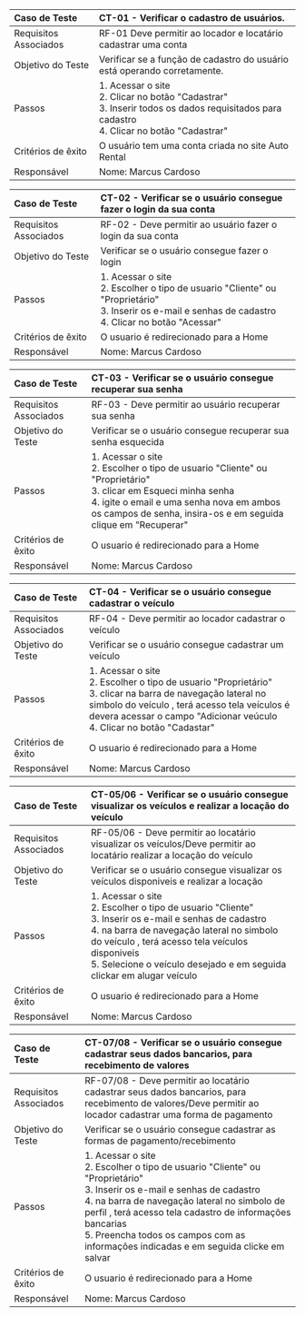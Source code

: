 

|Caso de Teste    | CT-01 - Verificar o cadastro de usuários. |
|:---|:---|
| Requisitos Associados | RF-01 Deve permitir ao locador e locatário cadastrar uma conta |
| Objetivo do Teste | Verificar se a função de cadastro do usuário está operando corretamente.|
| Passos | 1. Acessar o site <br/>2. Clicar no botão "Cadastrar" <br/> 3. Inserir todos os dados requisitados para cadastro <br/> 4. Clicar no botão "Cadastrar" |
| Critérios de êxito | O usuário tem uma conta criada no site Auto Rental  |
| Responsável |Nome: Marcus Cardoso  |


|Caso de Teste    | CT-02 - Verificar se o usuário consegue fazer o login da sua conta |
|:---|:---|
| Requisitos Associados | RF-02	- Deve permitir ao usuário fazer o login da sua conta|
| Objetivo do Teste | Verificar se o usuário consegue fazer o login |
| Passos | 1. Acessar o site <br/>2. Escolher o tipo de usuario "Cliente" ou "Proprietário" <br/>3. Inserir os e-mail e senhas de cadastro <br/>4. Clicar no botão "Acessar"|
| Critérios de êxito | O usuario é redirecionado para a Home |
| Responsável |Nome: Marcus Cardoso   |

|Caso de Teste    | CT-03 - Verificar se o usuário consegue recuperar sua senha |
|:---|:---|
| Requisitos Associados | RF-03 - Deve permitir ao usuário recuperar sua senha	|
| Objetivo do Teste | Verificar se o usuário consegue recuperar sua senha esquecida |
| Passos | 1. Acessar o site <br/>2. Escolher o tipo de usuario "Cliente" ou "Proprietário" <br/>3. clicar em Esqueci minha senha <br/>4. igite o email e uma senha nova em ambos os campos de senha, insira-os e em seguida clique em "Recuperar"  |
| Critérios de êxito | O usuario é redirecionado para a Home |
| Responsável |Nome: Marcus Cardoso   |

|Caso de Teste    | CT-04 - Verificar se o usuário consegue cadastrar o veículo |
|:---|:---|
| Requisitos Associados | RF-04 - Deve permitir ao locador cadastrar o veículo |
| Objetivo do Teste | Verificar se o usuário consegue cadastrar um veículo |
| Passos | 1. Acessar o site <br/>2. Escolher o tipo de usuario "Proprietário" <br/>3. clicar na barra de navegação lateral no simbolo do veículo , terá acesso tela veículos é devera acessar o campo "Adicionar veúculo <br/>4. Clicar no botão "Cadastar"|
| Critérios de êxito | O usuario é redirecionado para a Home |
| Responsável |Nome: Marcus Cardoso   |

|Caso de Teste    | CT-05/06 - Verificar se o usuário consegue visualizar os veículos e realizar a locação do veículo |
|:---|:---|
| Requisitos Associados | RF-05/06 - Deve permitir ao locatário visualizar os veículos/Deve permitir ao locatário realizar a locação do veículo | |
| Objetivo do Teste | Verificar se o usuário consegue visualizar os veículos disponiveis e realizar a locação |
| Passos | 1. Acessar o site <br/>2. Escolher o tipo de usuario "Cliente" <br/>3. Inserir os e-mail e senhas de cadastro <br/>4. na barra de navegação lateral no simbolo do veículo , terá acesso tela veículos disponiveis <br/>5. Selecione o veículo desejado e em seguida clickar em alugar veículo |
| Critérios de êxito | O usuario é redirecionado para a Home |
| Responsável |Nome: Marcus Cardoso   |

|Caso de Teste    | CT-07/08 - Verificar se o usuário consegue cadastrar seus dados bancarios, para recebimento de valores |
|:---|:---|
| Requisitos Associados | RF-07/08 - Deve permitir ao locatário cadastrar seus dados bancarios, para recebimento de valores/Deve permitir ao locador cadastrar uma forma de pagamento | |
| Objetivo do Teste | Verificar se o usuário consegue cadastrar as formas de pagamento/recebimento |
| Passos | 1. Acessar o site <br/>2. Escolher o tipo de usuario "Cliente" ou "Proprietário" <br/>3. Inserir os e-mail e senhas de cadastro <br/>4. na barra de navegação lateral no simbolo de perfil , terá acesso tela cadastro de informações bancarias <br/>5. Preencha todos os campos com as informações indicadas e em seguida clicke em salvar |
| Critérios de êxito | O usuario é redirecionado para a Home |
| Responsável |Nome: Marcus Cardoso   |
